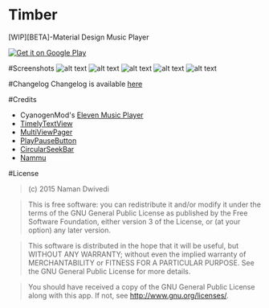 # Timber
[WIP][BETA]-Material Design Music Player

<a href="https://play.google.com/store/apps/details?id=naman14.timber">
  <img alt="Get it on Google Play"
       src="https://developer.android.com/images/brand/en_generic_rgb_wo_45.png" />
</a>

#Screenshots
<img src="https://raw.githubusercontent.com/naman14/Timber/master/graphics/Screenshot_2015-09-18-12-33-27.png" alt="alt text">
<img src="https://raw.githubusercontent.com/naman14/Timber/master/graphics/Screenshot_2015-08-05-14-23-03.png" alt="alt text">
<img src="https://raw.githubusercontent.com/naman14/Timber/master/graphics/Screenshot_2015-08-29-22-44-26.png" alt="alt text">
<img src="https://raw.githubusercontent.com/naman14/Timber/master/graphics/Screenshot_2015-08-31-11-50-50.png" alt="alt text">
<img src="https://raw.githubusercontent.com/naman14/Timber/master/graphics/Screenshot_2015-08-31-11-52-50.png" alt="alt text">

#Changelog
Changelog is available [here](https://github.com/naman14/Timber/blob/master/Changelog.md)

#Credits
* CyanogenMod's [Eleven Music Player](https://github.com/CyanogenMod/android_packages_apps_Eleven)
* [TimelyTextView](https://github.com/adnan-SM/TimelyTextView)
* [MultiViewPager](https://github.com/Pixplicity/MultiViewPager)
* [PlayPauseButton](https://github.com/recruit-lifestyle/PlayPauseButton)
* [CircularSeekBar](https://github.com/devadvance/circularseekbar)
* [Nammu](https://github.com/tajchert/Nammu)

#License
>(c) 2015 Naman Dwivedi 

>This is free software: you can redistribute it and/or modify it under the terms of the GNU General Public License as published by the Free Software Foundation, either version 3 of the License, or (at your option) any later version. 

>This software is distributed in the hope that it will be useful, but WITHOUT ANY WARRANTY; without even the implied warranty of MERCHANTABILITY or FITNESS FOR A PARTICULAR PURPOSE. See the GNU General Public License for more details. 

>You should have received a copy of the GNU General Public License along with this app. If not, see <http://www.gnu.org/licenses/>. 
